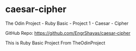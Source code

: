 # caesar-cipher
The Odin Project - Ruby Basic - Project 1 - Caesar - Cipher

GitHub Repo: https://github.com/EngrShayas/caesar-cipher

This is Ruby Basic Project From TheOdinProject